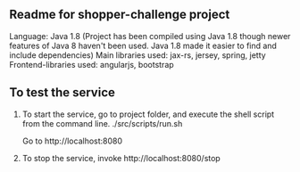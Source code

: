 Readme for shopper-challenge project
--------------------------
Language: Java 1.8 (Project has been compiled using Java 1.8 though newer features of Java 8 haven't been used. Java 1.8 made it easier to find and include dependencies)
Main libraries used: jax-rs, jersey, spring, jetty
Frontend-libraries used: angularjs, bootstrap

To test the service
--------------------------

1. To start the service, go to project folder, and execute the shell script from the command line.
    ./src/scripts/run.sh

    Go to http://localhost:8080

2. To stop the service, invoke
    http://localhost:8080/stop



